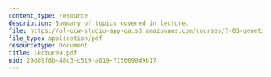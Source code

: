 ```yaml
---
content_type: resource
description: Summary of topics covered in lecture.
file: https://ol-ocw-studio-app-qa.s3.amazonaws.com/courses/7-03-genetics-fall-2004/29d89f8b48c3c519a0197156690d9b17_lecture9.pdf
file_type: application/pdf
resourcetype: Document
title: lecture9.pdf
uid: 29d89f8b-48c3-c519-a019-7156690d9b17
---
```

